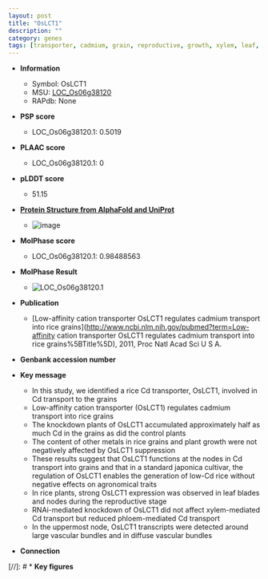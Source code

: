 ```yaml
---
layout: post
title: "OsLCT1"
description: ""
category: genes
tags: [transporter, cadmium, grain, reproductive, growth, xylem, leaf, vascular bundle]
---
```


* **Information**  
    + Symbol: OsLCT1  
    + MSU: [LOC_Os06g38120](http://rice.plantbiology.msu.edu/cgi-bin/ORF_infopage.cgi?orf=LOC_Os06g38120)  
    + RAPdb: None  

* **PSP score**  
    + LOC_Os06g38120.1: 0.5019 

* **PLAAC score**  
    + LOC_Os06g38120.1: 0 

* **pLDDT score**
    + 51.15

* **[Protein Structure from AlphaFold and UniProt](https://www.uniprot.org/uniprotkb/C7J3I4/entry#structure)**
    + ![image](https://ricepsp.github.io/images/C/AF-C7J3I4-F1.png)

* **MolPhase score**
    + LOC_Os06g38120.1: 0.98488563

* **MolPhase Result**
    + ![LOC_Os06g38120.1](https://304243504.github.io/Pictures/LOC_Os06g/LOC_Os06g38120.1.png)

* **Publication**  
    + [Low-affinity cation transporter OsLCT1 regulates cadmium transport into rice grains](http://www.ncbi.nlm.nih.gov/pubmed?term=Low-affinity cation transporter OsLCT1 regulates cadmium transport into rice grains%5BTitle%5D), 2011, Proc Natl Acad Sci U S A.

* **Genbank accession number**  

* **Key message**  
    + In this study, we identified a rice Cd transporter, OsLCT1, involved in Cd transport to the grains
    + Low-affinity cation transporter (OsLCT1) regulates cadmium transport into rice grains
    + The knockdown plants of OsLCT1 accumulated approximately half as much Cd in the grains as did the control plants
    + The content of other metals in rice grains and plant growth were not negatively affected by OsLCT1 suppression
    + These results suggest that OsLCT1 functions at the nodes in Cd transport into grains and that in a standard japonica cultivar, the regulation of OsLCT1 enables the generation of low-Cd rice without negative effects on agronomical traits
    + In rice plants, strong OsLCT1 expression was observed in leaf blades and nodes during the reproductive stage
    + RNAi-mediated knockdown of OsLCT1 did not affect xylem-mediated Cd transport but reduced phloem-mediated Cd transport
    + In the uppermost node, OsLCT1 transcripts were detected around large vascular bundles and in diffuse vascular bundles

* **Connection**  

[//]: # * **Key figures**  



